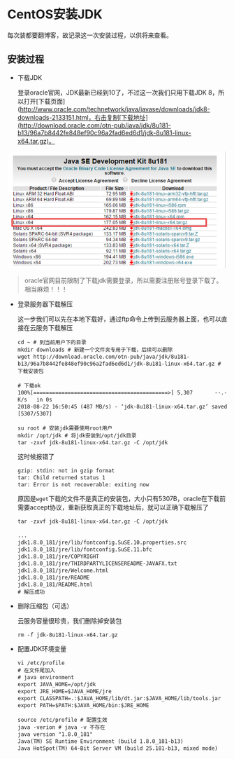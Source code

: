 # CentOS安装JDK

每次装都要翻博客，故记录这一次安装过程，以供将来查看。

## 安装过程

- 下载JDK

  登录oracle官网，JDK最新已经到10了，不过这一次我们只用下载JDK 8，所以打开[下载页面](http://www.oracle.com/technetwork/java/javase/downloads/jdk8-downloads-2133151.html，右击复制[下载地址](http://download.oracle.com/otn-pub/java/jdk/8u181-b13/96a7b8442fe848ef90c96a2fad6ed6d1/jdk-8u181-linux-x64.tar.gz)。

![1534927465423](../image/1534927465423.png)

>  oracle官网目前限制了下载jdk需要登录，所以需要注册账号登录下载了。相当麻烦！！！

- 登录服务器下载解压

  这一步我们可以先在本地下载好，通过ftp命令上传到云服务器上面，也可以直接在云服务下载解压

  ``` shell
  cd ~ # 到当前用户下的目录
  mkdir downloads # 新建一个文件夹专用于下载，后续可以删除
  wget http://download.oracle.com/otn-pub/java/jdk/8u181-b13/96a7b8442fe848ef90c96a2fad6ed6d1/jdk-8u181-linux-x64.tar.gz # 下载安装包
  
  # 下载ok
  100%[===========================================>] 5,307       --.-K/s   in 0s      
  2018-08-22 16:50:45 (487 MB/s) - ‘jdk-8u181-linux-x64.tar.gz’ saved [5307/5307]
  
  su root # 安装jdk需要使用root用户
  mkdir /opt/jdk # 将jdk安装到/opt/jdk目录
  tar -zxvf jdk-8u181-linux-x64.tar.gz -C /opt/jdk
  ```

  这时候报错了

  ``` shell
  gzip: stdin: not in gzip format 
  tar: Child returned status 1 
  tar: Error is not recoverable: exiting now 
  ```

  原因是`wget`下载的文件不是真正的安装包，大小只有5307B，oracle在下载前需要accept协议，重新获取真正的下载地址后，就可以正确下载解压了

  ```shell
  tar -zxvf jdk-8u181-linux-x64.tar.gz -C /opt/jdk
  
  ...
  jdk1.8.0_181/jre/lib/fontconfig.SuSE.10.properties.src
  jdk1.8.0_181/jre/lib/fontconfig.SuSE.11.bfc
  jdk1.8.0_181/jre/COPYRIGHT
  jdk1.8.0_181/jre/THIRDPARTYLICENSEREADME-JAVAFX.txt
  jdk1.8.0_181/jre/Welcome.html
  jdk1.8.0_181/jre/README
  jdk1.8.0_181/README.html
  # 解压成功
  ```

- 删除压缩包（可选）

  云服务容量很珍贵，我们删除掉安装包

  ```shell
  rm -f jdk-8u181-linux-x64.tar.gz
  ```

- 配置JDK环境变量

  ``` shell
  vi /etc/profile
  # 在文件尾加入
  # java environment
  export JAVA_HOME=/opt/jdk
  export JRE_HOME=$JAVA_HOME/jre
  export CLASSPATH=.:$JAVA_HOME/lib/dt.jar:$JAVA_HOME/lib/tools.jar
  export PATH=$PATH:$JAVA_HOME/bin:$JRE_HOME
  
  source /etc/profile # 配置生效
  java -verion # java -v 不存在
  java version "1.8.0_181"
  Java(TM) SE Runtime Environment (build 1.8.0_181-b13)
  Java HotSpot(TM) 64-Bit Server VM (build 25.181-b13, mixed mode)
  ```

  